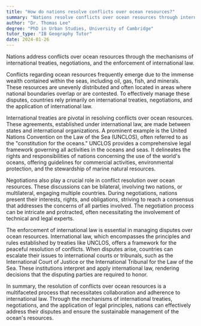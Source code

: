 ```yaml
---
title: "How do nations resolve conflicts over ocean resources?"
summary: "Nations resolve conflicts over ocean resources through international treaties, negotiations, and the application of international law."
author: "Dr. Thomas Lee"
degree: "PhD in Urban Studies, University of Cambridge"
tutor_type: "IB Geography Tutor"
date: 2024-01-26
---
```


Nations address conflicts over ocean resources through the mechanisms of international treaties, negotiations, and the enforcement of international law.

Conflicts regarding ocean resources frequently emerge due to the immense wealth contained within the seas, including oil, gas, fish, and minerals. These resources are unevenly distributed and often located in areas where national boundaries overlap or are contested. To effectively manage these disputes, countries rely primarily on international treaties, negotiations, and the application of international law.

International treaties are pivotal in resolving conflicts over ocean resources. These agreements, established under international law, are made between states and international organizations. A prominent example is the United Nations Convention on the Law of the Sea (UNCLOS), often referred to as the "constitution for the oceans." UNCLOS provides a comprehensive legal framework governing all activities in the oceans and seas. It delineates the rights and responsibilities of nations concerning the use of the world's oceans, offering guidelines for commercial activities, environmental protection, and the stewardship of marine natural resources.

Negotiations also play a crucial role in conflict resolution over ocean resources. These discussions can be bilateral, involving two nations, or multilateral, engaging multiple countries. During negotiations, nations present their interests, rights, and obligations, striving to reach a consensus that addresses the concerns of all parties involved. The negotiation process can be intricate and protracted, often necessitating the involvement of technical and legal experts.

The enforcement of international law is essential in managing disputes over ocean resources. International law, which encompasses the principles and rules established by treaties like UNCLOS, offers a framework for the peaceful resolution of conflicts. When disputes arise, countries can escalate their issues to international courts or tribunals, such as the International Court of Justice or the International Tribunal for the Law of the Sea. These institutions interpret and apply international law, rendering decisions that the disputing parties are required to honor.

In summary, the resolution of conflicts over ocean resources is a multifaceted process that necessitates collaboration and adherence to international law. Through the mechanisms of international treaties, negotiations, and the application of legal principles, nations can effectively address their disputes and ensure the sustainable management of the ocean's resources.
    